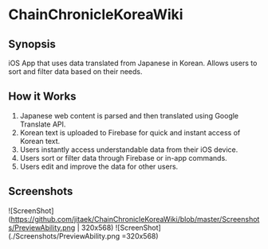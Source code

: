 # ChainChronicleKoreaWiki

## Synopsis
iOS App that uses data translated from Japanese in Korean.
Allows users to sort and filter data based on their needs.


## How it Works
1. Japanese web content is parsed and then translated using Google Translate API.
2. Korean text is uploaded to Firebase for quick and instant access of Korean text.
3. Users instantly access understandable data from their iOS device.
4. Users sort or filter data through Firebase or in-app commands. 
5. Users edit and improve the data for other users.

## Screenshots
![ScreenShot](https://github.com/jitaek/ChainChronicleKoreaWiki/blob/master/Screenshots/PreviewAbility.png | 320x568)
![ScreenShot](./Screenshots/PreviewAbility.png =320x568)

